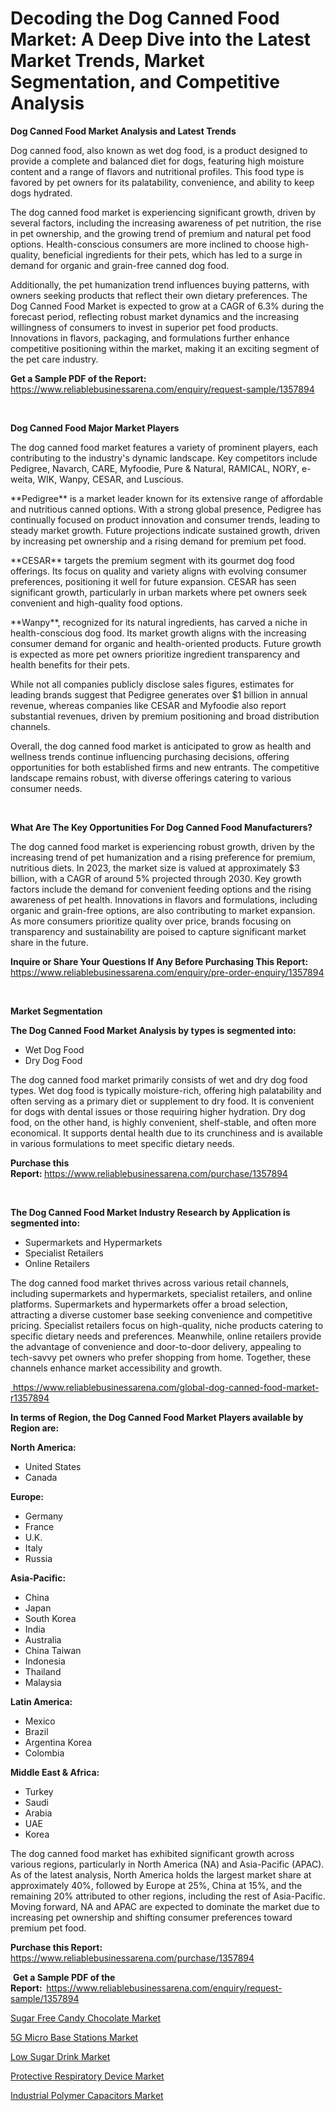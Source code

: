 <p><h1>Decoding the Dog Canned Food Market: A Deep Dive into the Latest Market Trends, Market Segmentation, and Competitive Analysis</h1></p><p><strong>Dog Canned Food Market Analysis and Latest Trends</strong></p>
<p><p>Dog canned food, also known as wet dog food, is a product designed to provide a complete and balanced diet for dogs, featuring high moisture content and a range of flavors and nutritional profiles. This food type is favored by pet owners for its palatability, convenience, and ability to keep dogs hydrated.</p><p>The dog canned food market is experiencing significant growth, driven by several factors, including the increasing awareness of pet nutrition, the rise in pet ownership, and the growing trend of premium and natural pet food options. Health-conscious consumers are more inclined to choose high-quality, beneficial ingredients for their pets, which has led to a surge in demand for organic and grain-free canned dog food. </p><p>Additionally, the pet humanization trend influences buying patterns, with owners seeking products that reflect their own dietary preferences. The Dog Canned Food Market is expected to grow at a CAGR of 6.3% during the forecast period, reflecting robust market dynamics and the increasing willingness of consumers to invest in superior pet food products. Innovations in flavors, packaging, and formulations further enhance competitive positioning within the market, making it an exciting segment of the pet care industry.</p></p>
<p><strong>Get a Sample PDF of the Report:&nbsp;</strong> <a href="https://www.reliablebusinessarena.com/enquiry/request-sample/1357894?utm_campaign=2106&utm_medium=2&utm_source=Github&utm_content=ia&utm_term=05022025&utm_id=dog-canned-food">https://www.reliablebusinessarena.com/enquiry/request-sample/1357894</a></p>
<p>&nbsp;</p>
<p><strong>Dog Canned Food Major Market Players</strong></p>
<p><p>The dog canned food market features a variety of prominent players, each contributing to the industry's dynamic landscape. Key competitors include Pedigree, Navarch, CARE, Myfoodie, Pure & Natural, RAMICAL, NORY, e-weita, WIK, Wanpy, CESAR, and Luscious.</p><p>**Pedigree** is a market leader known for its extensive range of affordable and nutritious canned options. With a strong global presence, Pedigree has continually focused on product innovation and consumer trends, leading to steady market growth. Future projections indicate sustained growth, driven by increasing pet ownership and a rising demand for premium pet food.</p><p>**CESAR** targets the premium segment with its gourmet dog food offerings. Its focus on quality and variety aligns with evolving consumer preferences, positioning it well for future expansion. CESAR has seen significant growth, particularly in urban markets where pet owners seek convenient and high-quality food options.</p><p>**Wanpy**, recognized for its natural ingredients, has carved a niche in health-conscious dog food. Its market growth aligns with the increasing consumer demand for organic and health-oriented products. Future growth is expected as more pet owners prioritize ingredient transparency and health benefits for their pets.</p><p>While not all companies publicly disclose sales figures, estimates for leading brands suggest that Pedigree generates over $1 billion in annual revenue, whereas companies like CESAR and Myfoodie also report substantial revenues, driven by premium positioning and broad distribution channels.</p><p>Overall, the dog canned food market is anticipated to grow as health and wellness trends continue influencing purchasing decisions, offering opportunities for both established firms and new entrants. The competitive landscape remains robust, with diverse offerings catering to various consumer needs.</p></p>
<p>&nbsp;</p>
<p><strong>What Are The Key Opportunities For Dog Canned Food Manufacturers?</strong></p>
<p><p>The dog canned food market is experiencing robust growth, driven by the increasing trend of pet humanization and a rising preference for premium, nutritious diets. In 2023, the market size is valued at approximately $3 billion, with a CAGR of around 5% projected through 2030. Key growth factors include the demand for convenient feeding options and the rising awareness of pet health. Innovations in flavors and formulations, including organic and grain-free options, are also contributing to market expansion. As more consumers prioritize quality over price, brands focusing on transparency and sustainability are poised to capture significant market share in the future.</p></p>
<p><strong>Inquire or Share Your Questions If Any Before Purchasing This Report:</strong> <a href="https://www.reliablebusinessarena.com/enquiry/pre-order-enquiry/1357894?utm_campaign=2106&utm_medium=2&utm_source=Github&utm_content=ia&utm_term=05022025&utm_id=dog-canned-food">https://www.reliablebusinessarena.com/enquiry/pre-order-enquiry/1357894</a></p>
<p>&nbsp;</p>
<p><strong>Market Segmentation</strong></p>
<p><strong>The Dog Canned Food Market Analysis by types is segmented into:</strong></p>
<p><ul><li>Wet Dog Food</li><li>Dry Dog Food</li></ul></p>
<p><p>The dog canned food market primarily consists of wet and dry dog food types. Wet dog food is typically moisture-rich, offering high palatability and often serving as a primary diet or supplement to dry food. It is convenient for dogs with dental issues or those requiring higher hydration. Dry dog food, on the other hand, is highly convenient, shelf-stable, and often more economical. It supports dental health due to its crunchiness and is available in various formulations to meet specific dietary needs.</p></p>
<p><strong>Purchase this Report:&nbsp;</strong><a href="https://www.reliablebusinessarena.com/purchase/1357894?utm_campaign=2106&utm_medium=2&utm_source=Github&utm_content=ia&utm_term=05022025&utm_id=dog-canned-food">https://www.reliablebusinessarena.com/purchase/1357894</a></p>
<p>&nbsp;</p>
<p><strong>The Dog Canned Food Market Industry Research by Application is segmented into:</strong></p>
<p><ul><li>Supermarkets and Hypermarkets</li><li>Specialist Retailers</li><li>Online Retailers</li></ul></p>
<p><p>The dog canned food market thrives across various retail channels, including supermarkets and hypermarkets, specialist retailers, and online platforms. Supermarkets and hypermarkets offer a broad selection, attracting a diverse customer base seeking convenience and competitive pricing. Specialist retailers focus on high-quality, niche products catering to specific dietary needs and preferences. Meanwhile, online retailers provide the advantage of convenience and door-to-door delivery, appealing to tech-savvy pet owners who prefer shopping from home. Together, these channels enhance market accessibility and growth.</p></p>
<p><a href="https://www.reliablebusinessarena.com/global-dog-canned-food-market-r1357894?utm_campaign=2106&utm_medium=2&utm_source=Github&utm_content=ia&utm_term=05022025&utm_id=dog-canned-food">&nbsp;https://www.reliablebusinessarena.com/global-dog-canned-food-market-r1357894</a></p>
<p><strong>In terms of Region, the Dog Canned Food Market Players available by Region are:</strong></p>
<p>
    <p> <strong> North America: </strong>
        <ul>
            <li>United States</li>
            <li>Canada</li>
        </ul>
        </p> 
    <p> <strong> Europe: </strong>
        <ul>
            <li>Germany</li>
            <li>France</li>
            <li>U.K.</li>
            <li>Italy</li>
            <li>Russia</li>
        </ul>
        </p> 
    <p> <strong> Asia-Pacific: </strong>
        <ul>
            <li>China</li>
            <li>Japan</li>
            <li>South Korea</li>
            <li>India</li>
            <li>Australia</li>
            <li>China Taiwan</li>
            <li>Indonesia</li>
            <li>Thailand</li>
            <li>Malaysia</li>
        </ul>
        </p> 
    <p> <strong> Latin America: </strong>
        <ul>
            <li>Mexico</li>
            <li>Brazil</li>
            <li>Argentina Korea</li>
            <li>Colombia</li>
        </ul>
        </p> 
    <p> <strong> Middle East & Africa: </strong>
        <ul>
            <li>Turkey</li>
            <li>Saudi</li>
            <li>Arabia</li>
            <li>UAE</li>
            <li>Korea</li>
        </ul>
    </p>
    </p>
<p><p>The dog canned food market has exhibited significant growth across various regions, particularly in North America (NA) and Asia-Pacific (APAC). As of the latest analysis, North America holds the largest market share at approximately 40%, followed by Europe at 25%, China at 15%, and the remaining 20% attributed to other regions, including the rest of Asia-Pacific. Moving forward, NA and APAC are expected to dominate the market due to increasing pet ownership and shifting consumer preferences toward premium pet food.</p></p>
<p><strong>Purchase this Report: </strong><a href="https://www.reliablebusinessarena.com/purchase/1357894?utm_campaign=2106&utm_medium=2&utm_source=Github&utm_content=ia&utm_term=05022025&utm_id=dog-canned-food">https://www.reliablebusinessarena.com/purchase/1357894</a></p>
<p>&nbsp;<strong>Get a Sample PDF of the Report:&nbsp;&nbsp;</strong><a href="https://www.reliablebusinessarena.com/enquiry/request-sample/1357894?utm_campaign=2106&utm_medium=2&utm_source=Github&utm_content=ia&utm_term=05022025&utm_id=dog-canned-food">https://www.reliablebusinessarena.com/enquiry/request-sample/1357894</a></p>
<p><strong></strong></p>
<p><p><a href="https://www.linkedin.com/pulse/detailed-sugar-free-candy-chocolate-market-trend-analysis-5rnze?utm_campaign=2106&utm_medium=2&utm_source=Github&utm_content=ia&utm_term=05022025&utm_id=dog-canned-food">Sugar Free Candy Chocolate Market</a></p><p><a href="https://www.linkedin.com/pulse/5g-micro-base-stations-industry-growth-opportunities-ta6gc?utm_campaign=2106&utm_medium=2&utm_source=Github&utm_content=ia&utm_term=05022025&utm_id=dog-canned-food">5G Micro Base Stations Market</a></p><p><a href="https://www.linkedin.com/pulse/cumulative-effect-latest-trendss-disrupted-low-sugar-dabde?utm_campaign=2106&utm_medium=2&utm_source=Github&utm_content=ia&utm_term=05022025&utm_id=dog-canned-food">Low Sugar Drink Market</a></p><p><a href="https://www.linkedin.com/pulse/lucrative-growth-protective-respiratory-device-market-za1qf?utm_campaign=2106&utm_medium=2&utm_source=Github&utm_content=ia&utm_term=05022025&utm_id=dog-canned-food">Protective Respiratory Device Market</a></p><p><a href="https://www.linkedin.com/pulse/tracking-emerging-trends-industrial-polymer-capacitors-ru22c?utm_campaign=2106&utm_medium=2&utm_source=Github&utm_content=ia&utm_term=05022025&utm_id=dog-canned-food">Industrial Polymer Capacitors Market</a></p></p>